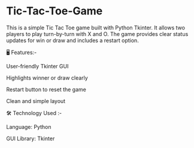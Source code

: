 # Tic-Tac-Toe-Game

This is a simple Tic Tac Toe game built with Python Tkinter. It allows two players to play turn-by-turn with X and O. The game provides clear status updates for win or draw and includes a restart option.

🖥️ Features:-

User-friendly Tkinter GUI

Highlights winner or draw clearly

Restart button to reset the game

Clean and simple layout

🛠️ Technology Used :-

Language: Python

GUI Library: Tkinter

